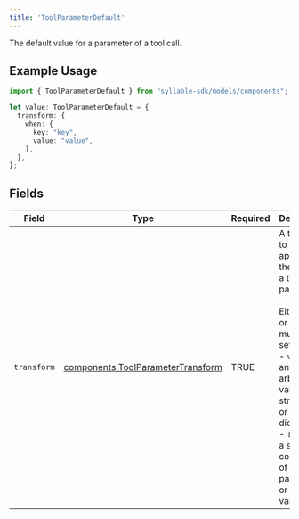 ```yaml
---
title: 'ToolParameterDefault'
---
```


The default value for a parameter of a tool call.

## Example Usage

```typescript
import { ToolParameterDefault } from "syllable-sdk/models/components";

let value: ToolParameterDefault = {
  transform: {
    when: {
      key: "key",
      value: "value",
    },
  },
};
```

## Fields

| Field                                                                                                                                                                                                                                        | Type                                                                                                                                                                                                                                         | Required                                                                                                                                                                                                                                     | Description                                                                                                                                                                                                                                  |
| -------------------------------------------------------------------------------------------------------------------------------------------------------------------------------------------------------------------------------------------- | -------------------------------------------------------------------------------------------------------------------------------------------------------------------------------------------------------------------------------------------- | -------------------------------------------------------------------------------------------------------------------------------------------------------------------------------------------------------------------------------------------- | -------------------------------------------------------------------------------------------------------------------------------------------------------------------------------------------------------------------------------------------- |
| `transform`                                                                                                                                                                                                                                  | [components.ToolParameterTransform](/sdk-docs/models/components/toolparametertransform)                                                                                                                                                       | TRUE                                                                                                                                                                                                                           | A transform to be applied to the value of a tool parameter.<br/><br/>Either `value` or `format` must be set:<br/>- `value` is any arbitrary value: string, list or dictionary.<br/>- `format` is a string composed of other parameters or context variables. |
